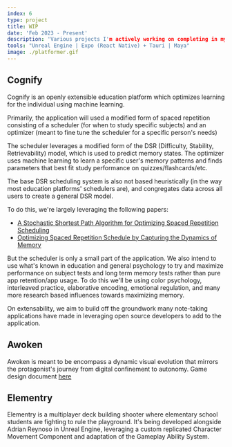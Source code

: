 ```yaml
---
index: 6
type: project
title: WIP
date: 'Feb 2023 - Present'
description: 'Various projects I'm actively working on completing in my free time when I get back from work/school'
tools: "Unreal Engine | Expo (React Native) + Tauri | Maya"
image: ./platformer.gif
---
```

## Cognify
Cognify is an openly extensible education platform which optimizes learning for the individual using machine learning.

Primarily, the application will used a modified form of spaced repetition consisting of a scheduler (for when to study specific subjects) and an optimizer (meant to fine tune the scheduler for a specific person's needs)

The scheduler leverages a modified form of the DSR (Difficulty, Stability, Retrievability) model, which is used to predict memory states. The optimizer uses machine learning to learn a specific user's memory patterns and finds parameters that best fit study performance on quizzes/flashcards/etc.

The base DSR scheduling system is also not based heuristically (in the way most education platforms' schedulers are), and congregates data across all users to create a general DSR model.

To do this, we're largely leveraging the following papers:
- [A Stochastic Shortest Path Algorithm for Optimizing Spaced Repetition Scheduling](https://dl.acm.org/doi/10.1145/3534678.3539081?cid=99660547150)
- [Optimizing Spaced Repetition Schedule by Capturing the Dynamics of Memory](https://www.researchgate.net/publication/369045947_Optimizing_Spaced_Repetition_Schedule_by_Capturing_the_Dynamics_of_Memory)

But the scheduler is only a small part of the application. We also intend to use what's known in education and general psychology to try and maximize performance on subject tests and long term memory tests rather than pure app retention/app usage. To do this we'll be using color psychology, interleaved practice, elaborative encoding, emotional regulation, and many more research based influences towards maximizing memory.

On extensability, we aim to build off the groundwork many note-taking applications have made in leveraging open source developers to add to the application.

## Awoken
Awoken is meant to be encompass a dynamic visual evolution that mirrors the protagonist's journey from digital confinement to autonomy. Game design document [here](https://trooms.dev/awoken.pdf)

## Elementry
Elementry is a multiplayer deck building shooter where elementary school students are fighting to rule the playground. It's being developed alongside Adrian Reynoso in Unreal Engine, leveraging a custom replicated Character Movement Component and adaptation of the Gameplay Ability System.
